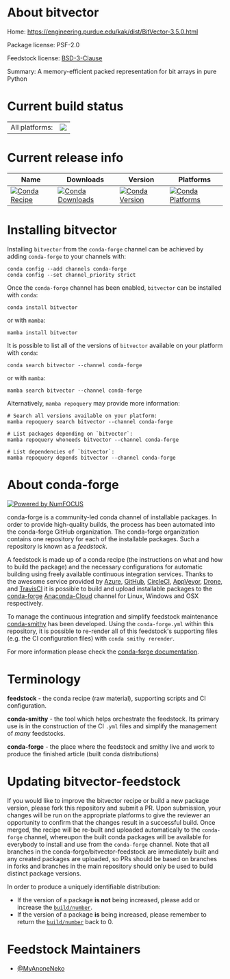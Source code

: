 About bitvector
===============

Home: https://engineering.purdue.edu/kak/dist/BitVector-3.5.0.html

Package license: PSF-2.0

Feedstock license: [BSD-3-Clause](https://github.com/conda-forge/bitvector-feedstock/blob/main/LICENSE.txt)

Summary: A memory-efficient packed representation for bit arrays in pure Python

Current build status
====================


<table><tr><td>All platforms:</td>
    <td>
      <a href="https://dev.azure.com/conda-forge/feedstock-builds/_build/latest?definitionId=18706&branchName=main">
        <img src="https://dev.azure.com/conda-forge/feedstock-builds/_apis/build/status/bitvector-feedstock?branchName=main">
      </a>
    </td>
  </tr>
</table>

Current release info
====================

| Name | Downloads | Version | Platforms |
| --- | --- | --- | --- |
| [![Conda Recipe](https://img.shields.io/badge/recipe-bitvector-green.svg)](https://anaconda.org/conda-forge/bitvector) | [![Conda Downloads](https://img.shields.io/conda/dn/conda-forge/bitvector.svg)](https://anaconda.org/conda-forge/bitvector) | [![Conda Version](https://img.shields.io/conda/vn/conda-forge/bitvector.svg)](https://anaconda.org/conda-forge/bitvector) | [![Conda Platforms](https://img.shields.io/conda/pn/conda-forge/bitvector.svg)](https://anaconda.org/conda-forge/bitvector) |

Installing bitvector
====================

Installing `bitvector` from the `conda-forge` channel can be achieved by adding `conda-forge` to your channels with:

```
conda config --add channels conda-forge
conda config --set channel_priority strict
```

Once the `conda-forge` channel has been enabled, `bitvector` can be installed with `conda`:

```
conda install bitvector
```

or with `mamba`:

```
mamba install bitvector
```

It is possible to list all of the versions of `bitvector` available on your platform with `conda`:

```
conda search bitvector --channel conda-forge
```

or with `mamba`:

```
mamba search bitvector --channel conda-forge
```

Alternatively, `mamba repoquery` may provide more information:

```
# Search all versions available on your platform:
mamba repoquery search bitvector --channel conda-forge

# List packages depending on `bitvector`:
mamba repoquery whoneeds bitvector --channel conda-forge

# List dependencies of `bitvector`:
mamba repoquery depends bitvector --channel conda-forge
```


About conda-forge
=================

[![Powered by
NumFOCUS](https://img.shields.io/badge/powered%20by-NumFOCUS-orange.svg?style=flat&colorA=E1523D&colorB=007D8A)](https://numfocus.org)

conda-forge is a community-led conda channel of installable packages.
In order to provide high-quality builds, the process has been automated into the
conda-forge GitHub organization. The conda-forge organization contains one repository
for each of the installable packages. Such a repository is known as a *feedstock*.

A feedstock is made up of a conda recipe (the instructions on what and how to build
the package) and the necessary configurations for automatic building using freely
available continuous integration services. Thanks to the awesome service provided by
[Azure](https://azure.microsoft.com/en-us/services/devops/), [GitHub](https://github.com/),
[CircleCI](https://circleci.com/), [AppVeyor](https://www.appveyor.com/),
[Drone](https://cloud.drone.io/welcome), and [TravisCI](https://travis-ci.com/)
it is possible to build and upload installable packages to the
[conda-forge](https://anaconda.org/conda-forge) [Anaconda-Cloud](https://anaconda.org/)
channel for Linux, Windows and OSX respectively.

To manage the continuous integration and simplify feedstock maintenance
[conda-smithy](https://github.com/conda-forge/conda-smithy) has been developed.
Using the ``conda-forge.yml`` within this repository, it is possible to re-render all of
this feedstock's supporting files (e.g. the CI configuration files) with ``conda smithy rerender``.

For more information please check the [conda-forge documentation](https://conda-forge.org/docs/).

Terminology
===========

**feedstock** - the conda recipe (raw material), supporting scripts and CI configuration.

**conda-smithy** - the tool which helps orchestrate the feedstock.
                   Its primary use is in the construction of the CI ``.yml`` files
                   and simplify the management of *many* feedstocks.

**conda-forge** - the place where the feedstock and smithy live and work to
                  produce the finished article (built conda distributions)


Updating bitvector-feedstock
============================

If you would like to improve the bitvector recipe or build a new
package version, please fork this repository and submit a PR. Upon submission,
your changes will be run on the appropriate platforms to give the reviewer an
opportunity to confirm that the changes result in a successful build. Once
merged, the recipe will be re-built and uploaded automatically to the
`conda-forge` channel, whereupon the built conda packages will be available for
everybody to install and use from the `conda-forge` channel.
Note that all branches in the conda-forge/bitvector-feedstock are
immediately built and any created packages are uploaded, so PRs should be based
on branches in forks and branches in the main repository should only be used to
build distinct package versions.

In order to produce a uniquely identifiable distribution:
 * If the version of a package **is not** being increased, please add or increase
   the [``build/number``](https://docs.conda.io/projects/conda-build/en/latest/resources/define-metadata.html#build-number-and-string).
 * If the version of a package **is** being increased, please remember to return
   the [``build/number``](https://docs.conda.io/projects/conda-build/en/latest/resources/define-metadata.html#build-number-and-string)
   back to 0.

Feedstock Maintainers
=====================

* [@MyAnoneNeko](https://github.com/MyAnoneNeko/)


